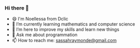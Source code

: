 ### Hi there 👋

- 😄 I'm Noellessa from Dclic
- 🌱 I’m currently learning mathematics and computer science
- 👯 I’m here to improve my skills and learn new things
- 💬 Ask me about programmation
- 📫 How to reach me: sassahraymonde@gmail.com
